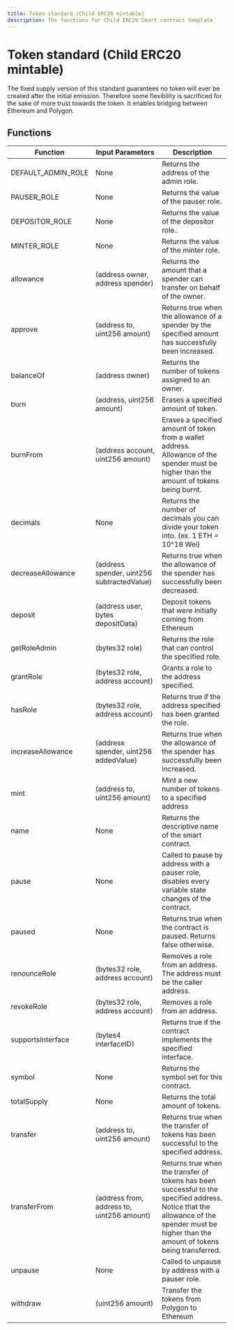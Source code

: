 ```yaml
---
title: Token standard (Child ERC20 mintable)
description: The functions for Child ERC20 Smart contract template
---
```

# Token standard (Child ERC20 mintable)

The fixed supply version of this standard guarantees no token will ever be created after the initial emission. Therefore some flexibility is sacrificed for the sake of more trust towards the token. It enables bridging between Ethereum and Polygon.

## Functions

| Function | Input Parameters  | Description |
| --- | --- | --- |
| DEFAULT_ADMIN_ROLE | None | Returns the address of the admin role. |
| PAUSER_ROLE | None | Returns the value of the pauser role.
| DEPOSITOR_ROLE | None  | Returns the value of the depositor role.. |
| MINTER_ROLE | None | Returns the value of the minter role. |
| allowance  | (address owner, address spender) | Returns the amount that a spender can transfer on behalf of the owner. |
| approve | (address to, uint256 amount) | Returns true when the allowance of a spender by the specified amount has successfully been increased. |
| balanceOf | (address owner) | Returns the number of tokens assigned to an owner. |
| burn | (address, uint256 amount) | Erases a specified amount of token.   |
| burnFrom  | (address account, uint256 amount) | Erases a specified amount of token from a wallet address. Allowance of the spender must be higher than the amount of tokens being burnt. |
| decimals  | None | Returns the number of decimals you can divide your token into. (ex. 1 ETH = 10^18 Wei)  |
| decreaseAllowance | (address spender, uint256 subtractedValue) | Returns true when the allowance of the spender has successfully been decreased.  |
| deposit | (address user, bytes depositData) | Deposit tokens that were initially coming from Ethereum |
| getRoleAdmin | (bytes32 role) | Returns the role that can control the specified role. |
| grantRole | (bytes32 role, address account) | Grants a role to the address specified. |
| hasRole | (bytes32 role, address account) | Returns true if the address specified has been granted the role.  |
| increaseAllowance | (address spender, uint256 addedValue) | Returns true when the allowance of the spender has successfully been increased.  |
| mint | (address to, uint256 amount) | Mint a new number of tokens to a specified address  |
| name | None | Returns the descriptive name of the smart contract. |
| pause | None | Called to pause by address with a pauser role, disables every variable state changes of the contract. |
| paused | None | Returns true when the contract is paused. Returns false otherwise.  |
| renounceRole | (bytes32 role, address account) | Removes a role from an address. The address must be the caller address. |
| revokeRole | (bytes32 role, address account) | Removes a role from an address. |
| supportsInterface | (bytes4 interfaceID) | Returns true if the contract implements the specified interface. |
| symbol | None | Returns the symbol set for this contract. |
| totalSupply | None  | Returns the total amount of tokens. |
| transfer | (address to, uint256 amount) | Returns true when the transfer of tokens has been successful to the specified address. |
| transferFrom | (address from, address to, uint256 amount) | Returns true when the transfer of tokens has been successful to the specified address. Notice that the allowance of the spender must be higher than the amount of tokens being transferred. |
| unpause | None  | Called to unpause by address with a pauser role. |
| withdraw | (uint256 amount) | Transfer the tokens from Polygon to Ethereum |

